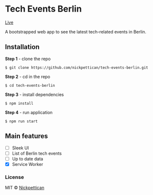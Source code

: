 # Tech Events Berlin

[Live](https://tech-events-berlin.herokuapp.com/)

A bootstrapped web app to see the latest tech-related events in Berlin.

## Installation

**Step 1** - clone the repo

```
$ git clone https://github.com/nickpettican/tech-events-berlin.git
```

**Step 2** - cd in the repo

```
$ cd tech-events-berlin
```

**Step 3** - install dependencies

```
$ npm install
```

**Step 4** - run application

```
$ npm run start
```

## Main features

- [ ] Sleek UI
- [ ] List of Berlin tech events
- [ ] Up to date data
- [x] Service Worker

### License

MIT © [Nickpettican](https://github.com/nickpettican)